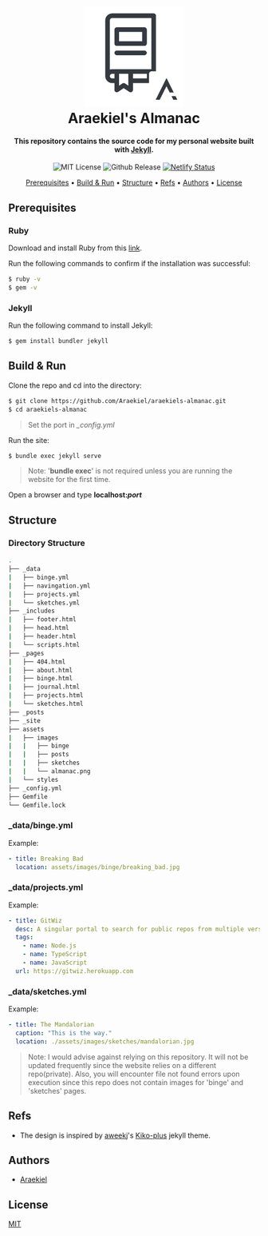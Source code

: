 <h1 align="center">
  <br>
  <a href="https://araekiel.netlify.app"><img src="https://github.com/Araekiel/araekiels-almanac/blob/master/assets/images/almanac.png" alt="Araekiel's Almanac" width="200"></a>
  <br>
  Araekiel's Almanac
  <br>
</h1>

<h4 align="center">
  This repository contains the source code for my personal website built with <a href="https://jekyllrb.com/">Jekyll</a>.
</h4>

<p align="center">
  <a><img alt="MIT License" src="https://img.shields.io/apm/l/atomic-design-ui.svg?"></a>
  <a><img alt="Github Release" src="https://img.shields.io/badge/release-v1.0-blue"></a>
  <a href="https://app.netlify.com/sites/araekiel/deploys"><img alt="Netlify Status" src="https://api.netlify.com/api/v1/badges/e55d05c3-64c6-4f9f-ac79-4b5f369879f7/deploy-status"></a>
</p>

<p align="center">
  <a href="#prerequisites">Prerequisites</a> •
  <a href="#build--run">Build & Run</a> •
  <a href="#structure">Structure</a> •
  <a href="#refs">Refs</a> •
  <a href="#authors">Authors</a> •
  <a href="#license">License</a>
</p>

## Prerequisites

### Ruby 

Download and install Ruby from this [link](https://www.ruby-lang.org/en/downloads/).

Run the following commands to confirm if the installation was successful:

```bash
$ ruby -v
$ gem -v
```

### Jekyll

Run the following command to install Jekyll:

```bash
$ gem install bundler jekyll
```

## Build & Run

Clone the repo and cd into the directory:

```bash
$ git clone https://github.com/Araekiel/araekiels-almanac.git
$ cd araekiels-almanac
```

> Set the port in *_config.yml*

Run the site:

```bash
$ bundle exec jekyll serve
```

> Note: '**bundle exec**' is not required unless you are running the website for the first time.

Open a browser and type **localhost:_port_**

## Structure

### Directory Structure

   ```bash
   .
   ├── _data                      
   |   ├── binge.yml
   |   ├── navingation.yml
   |   ├── projects.yml
   |   └── sketches.yml
   ├── _includes                      
   |   ├── footer.html
   |   ├── head.html
   |   ├── header.html
   |   └── scripts.html
   ├── _pages                       
   |   ├── 404.html
   |   ├── about.html
   |   ├── binge.html
   |   ├── journal.html
   |   ├── projects.html
   |   └── sketches.html
   ├── _posts
   ├── _site
   ├── assets                      
   |   ├── images
   |   |   ├── binge
   |   |   ├── posts
   |   |   ├── sketches
   |   |   └── almanac.png
   |   └── styles
   ├── _config.yml
   ├── Gemfile
   └── Gemfile.lock
   ```

### _data/binge.yml

Example:
```yml
- title: Breaking Bad
  location: assets/images/binge/breaking_bad.jpg
```

### _data/projects.yml

Example:
```yml
- title: GitWiz
  desc: A singular portal to search for public repos from multiple version control platforms.
  tags:
    - name: Node.js
    - name: TypeScript
    - name: JavaScript
  url: https://gitwiz.herokuapp.com
```

### _data/sketches.yml

Example:
```yml
- title: The Mandalorian
  caption: "This is the way."
  location: ./assets/images/sketches/mandalorian.jpg
```

> Note: I would advise against relying on this repository. It will not be updated frequently since the website relies on a different repo(private). Also, you will encounter file not found errors upon execution since this repo does not contain images for 'binge' and 'sketches' pages.

## Refs

- The design is inspired by [aweekj](https://github.com/aweekj)'s [Kiko-plus](https://github.com/aweekj/Kiko-plus) jekyll theme.


## Authors

- [Araekiel](https://www.github.com/Araekiel)

## License 

[MIT](https://choosealicense.com/licenses/mit/)